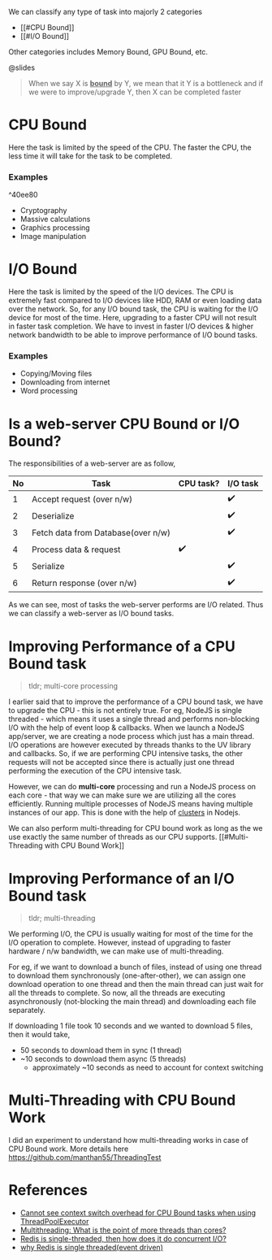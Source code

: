 We can classify any type of task into majorly 2 categories

- [[#CPU Bound]]
- [[#I/O Bound]]

Other categories includes Memory Bound, GPU Bound, etc.


@slides



> When we say X is **<u>bound</u>** by Y, we mean that it Y is a bottleneck and if we were to improve/upgrade Y, then X can be completed faster
# CPU Bound
Here the task is limited by the speed of the CPU. The faster the CPU, the less time it will take for the task to be completed.
### Examples

^40ee80

- Cryptography
- Massive calculations
- Graphics processing
- Image manipulation
# I/O Bound
Here the task is limited by the speed of the I/O devices. The CPU is extremely fast compared to I/O devices like HDD, RAM or even loading data over the network. So, for any I/O bound task, the CPU is waiting for the I/O device for most of the time. Here, upgrading to a faster CPU will not result in faster task completion. We have to invest in faster I/O devices & higher network bandwidth to be able to improve performance of I/O bound tasks.
### Examples
- Copying/Moving files
- Downloading from internet
- Word processing

# Is a web-server CPU Bound or I/O Bound?
The responsibilities of a web-server are as follow,

| No  | Task                               | CPU task? | I/O task |
| --- | ---------------------------------- | --------- | -------- |
| 1   | Accept request (over n/w)          |           | ✔️       |
| 2   | Deserialize                        |           | ✔️       |
| 3   | Fetch data from Database(over n/w) |           | ✔️       |
| 4   | Process data & request             | ✔️        |          |
| 5   | Serialize                          |           | ✔️       |
| 6   | Return response (over n/w)         |           | ✔️         |

As we can see, most of tasks the web-server performs are I/O related. Thus we can classify a web-server as I/O bound tasks.
# Improving Performance of a CPU Bound task
> tldr; multi-core processing

I earlier said that to improve the performance of a CPU bound task, we have to upgrade the CPU - this is not entirely true. For eg, NodeJS is single threaded - which means it uses a single thread and performs non-blocking I/O with the help of event loop & callbacks. When we launch a NodeJS app/server, we are creating a node process which just has a main thread. I/O operations are however executed by threads thanks to the UV library and callbacks. So, if we are performing CPU intensive tasks, the other requests will not be accepted since there is actually just one thread performing the execution of the CPU intensive task.

However, we can do **multi-core** processing and run a NodeJS process on each core - that way we can make sure we are utilizing all the cores efficiently. Running multiple processes of NodeJS means having multiple instances of our app. This is done with the help of [clusters](https://stackoverflow.com/a/16974684) in Nodejs.

We can also perform multi-threading for CPU bound work as long as the we use exactly the same number of threads as our CPU supports. [[#Multi-Threading with CPU Bound Work]]

# Improving Performance of an I/O Bound task
> tldr; multi-threading

We performing I/O, the CPU is usually waiting for most of the time for the I/O operation to complete. However, instead of upgrading to faster hardware / n/w bandwidth, we can make use of multi-threading. 

For eg, if we want to download a bunch of files, instead of using one thread to download them synchronously (one-after-other), we can assign one download operation to one thread and then the main thread can just wait for all the threads to complete. So now, all the threads are executing asynchronously (not-blocking the main thread) and downloading each file separately.

If downloading 1 file took 10 seconds and we wanted to download 5 files, then it would take,
- 50 seconds to download them in sync (1 thread)
- ~10 seconds to download them async (5 threads)
	- approximately ~10 seconds as need to account for context switching

# Multi-Threading with CPU Bound Work
I did an experiment to understand how multi-threading works in case of CPU Bound work. More details here <https://github.com/manthan55/ThreadingTest>

# References
- [Cannot see context switch overhead for CPU Bound tasks when using ThreadPoolExecutor](https://stackoverflow.com/questions/65370889/cannot-see-context-switch-overhead-for-cpu-bound-tasks-when-using-threadpoolexec)
- [Multithreading: What is the point of more threads than cores?](https://stackoverflow.com/questions/3126154/multithreading-what-is-the-point-of-more-threads-than-cores)
- [Redis is single-threaded, then how does it do concurrent I/O?](https://stackoverflow.com/questions/10489298/redis-is-single-threaded-then-how-does-it-do-concurrent-i-o/10495458#10495458)
- [why Redis is single threaded(event driven)](https://stackoverflow.com/questions/45364256/why-redis-is-single-threadedevent-driven/45374864)